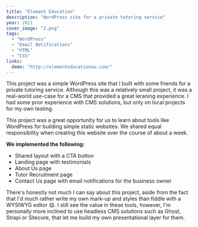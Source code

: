 ```yaml
---
title: "Element Education"
description: "WordPress site for a private tutoring service"
year: 2021
cover_image: "2.png"
tags:
  - "WordPress"
  - "Email Notifications"
  - "HTML"
  - "CSS"
links:
  demo: "http://elementeducationau.com/"
---
```


This project was a simple WordPress site that I built with some friends for a private tutoring service. Although this was a relatively small project, it was a real-world use-case for a CMS that provided a great leraning experience. I had some prior experience with CMS solutions, but only on local projects for my own testing.

This project was a great opportunity for us to learn about tools like WordPress for building simple static websites. We shared equal responsibility when creating this website over the course of about a week.

**We implemented the following:**

- Shared layout with a CTA button
- Landing page with testimonials
- About Us page
- Tutor Recruitment page
- Contact Us page with email notifications for the business owner

There's honestly not much I can say about this project, aside from the fact that I'd much rather write my own mark-up and styles than fiddle with a WYSIWYG editor 😋. I still see the value in these tools, however, I'm personally more inclined to use headless CMS solutions such as Ghost, Strapi or Sitecore, that let me build my own presentational layer for them.
